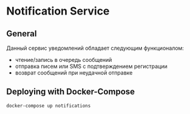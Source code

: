 # Notification Service

## General

Данный сервис уведомлений обладает следующим функционалом:
* чтение/запись в очередь сообщений
* отправка писем или SMS с подтверждением регистрации
* возврат сообщений при неудачной отправке

## Deploying with Docker-Compose
```bash
docker-compose up notifications
```
